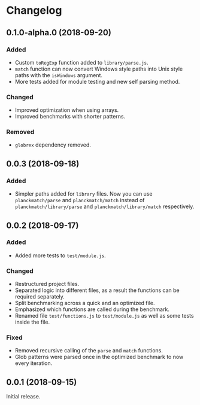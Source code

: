 # Changelog

## 0.1.0-alpha.0 (2018-09-20)
### Added
- Custom `toRegExp` function added to `library/parse.js`.
- `match` function can now convert Windows style paths into Unix style paths with the `isWindows` argument.
- More tests added for module testing and new self parsing method.
### Changed
- Improved optimization when using arrays.
- Improved benchmarks with shorter patterns.
### Removed
- `globrex` dependency removed.

## 0.0.3 (2018-09-18)
### Added
- Simpler paths added for `library` files. Now you can use `planckmatch/parse` and `planckmatch/match` instead of `planckmatch/library/parse` and `planckmatch/library/match` respectively.

## 0.0.2 (2018-09-17)
### Added
- Added more tests to `test/module.js`.
### Changed
- Restructured project files.
- Separated logic into different files, as a result the functions can be required separately.
- Split benchmarking across a quick and an optimized file.
- Emphasized which functions are called during the benchmark.
- Renamed file `test/functions.js` to `test/module.js` as well as some tests inside the file.
### Fixed
- Removed recursive calling of the `parse` and `match` functions.
- Glob patterns were parsed once in the optimized benchmark to now every iteration.

## 0.0.1 (2018-09-15)
Initial release.
